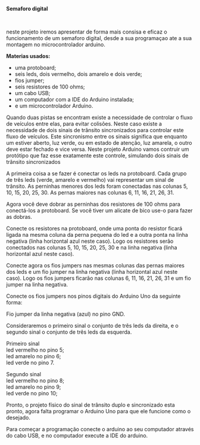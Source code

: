 <p><strong>Semaforo digital</strong></p>
<p>&nbsp;</p>
<p>neste projeto iremos apresentar de forma mais consisa e eficaz o funcionamento de um semaforo digital, desde a sua programa&ccedil;ao ate a sua montagem no microcontrolador arduino.</p>
<p><strong>Materias usados:</strong></p>
<ul>
<li>uma protoboard;</li>
<li>seis leds, dois vermelho, dois amarelo e dois verde;</li>
<li>fios jumper;</li>
<li>seis resistores de 100 ohms;</li>
<li>um cabo USB;</li>
<li>um computador com a IDE do Arduino instalada;</li>
<li>e um microcontrolador Arduino.</li>
</ul>
<p>Quando duas pistas se encontram existe a necessidade de controlar o fluxo de ve&iacute;culos entre elas, para evitar colis&otilde;es. Neste caso existe a necessidade de dois sinais de tr&acirc;nsito sincronizados para controlar este fluxo de ve&iacute;culos. Este sincronismo entre os sinais significa que enquanto um estiver aberto, luz verde, ou em estado de aten&ccedil;&atilde;o, luz amarela, o outro deve estar fechado e vice versa. Neste projeto Arduino vamos contruir um prot&oacute;tipo que faz esse exatamente este controle, simulando dois sinais de tr&acirc;nsito sincronizados</p>
<p>A primeira coisa a se fazer &eacute; conectar os leds na protoboard. Cada grupo de tr&ecirc;s leds (verde, amarelo e vermelho) vai representar um sinal de tr&acirc;nsito. As perninhas menores dos leds foram conectadas nas colunas 5, 10, 15, 20, 25, 30. As pernas maiores nas colunas 6, 11, 16, 21, 26, 31.</p>
<p>Agora voc&ecirc; deve dobrar as perninhas dos resistores de 100 ohms para conect&aacute;-los a protoboard. Se voc&ecirc; tiver um alicate de bico use-o para fazer as dobras.</p>
<p>Conecte os resistores na protoboard, onde uma ponta do resistor ficar&aacute; ligada na mesma coluna da perna pequena do led e a outra ponta na linha negativa (linha horizontal azul neste caso). Logo os resistores ser&atilde;o conectados nas colunas 5, 10, 15, 20, 25, 30 e na linha negativa (linha horizontal azul neste caso).</p>
<p>Conecte agora os fios jumpers nas mesmas colunas das pernas maiores dos leds e um fio jumper na linha negativa (linha horizontal azul neste caso). Logo os fios jumpers ficar&atilde;o nas colunas 6, 11, 16, 21, 26, 31 e um fio jumper na linha negativa.</p>
<p>Conecte os fios jumpers nos pinos digitais do Arduino Uno da seguinte forma:</p>
<p>Fio jumper da linha negativa (azul) no pino GND.</p>
<p>Consideraremos o primeiro sinal o conjunto de tr&ecirc;s leds da direita, e o segundo sinal o conjunto de tr&ecirc;s leds da esquerda.</p>
<p>Primeiro sinal<br />led vermelho no pino 5;<br />led amarelo no pino 6;<br />led verde no pino 7.</p>
<p>Segundo sinal&nbsp;<br />led vermelho no pino 8;<br />led amarelo no pino 9;<br />led verde no pino 10;</p>
<p>Pronto, o projeto f&iacute;sico do sinal de tr&acirc;nsito duplo e sincronizado esta pronto, agora falta programar o Arduino Uno para que ele funcione como o desejado.</p>
<p>Para come&ccedil;ar a programa&ccedil;&atilde;o conecte o arduino ao seu computador atrav&eacute;s do cabo USB, e no computador execute a IDE do arduino.</p>
